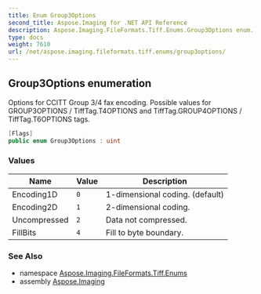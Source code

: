 ```yaml
---
title: Enum Group3Options
second_title: Aspose.Imaging for .NET API Reference
description: Aspose.Imaging.FileFormats.Tiff.Enums.Group3Options enum. Options for CCITT Group 3/4 fax encoding. Possible values for GROUP3OPTIONS / TiffTag.T4OPTIONS and TiffTag.GROUP4OPTIONS / TiffTag.T6OPTIONS tags
type: docs
weight: 7610
url: /net/aspose.imaging.fileformats.tiff.enums/group3options/
---
```

## Group3Options enumeration

Options for CCITT Group 3/4 fax encoding. Possible values for GROUP3OPTIONS / TiffTag.T4OPTIONS and TiffTag.GROUP4OPTIONS / TiffTag.T6OPTIONS tags.

```csharp
[Flags]
public enum Group3Options : uint
```

### Values

| Name | Value | Description |
| --- | --- | --- |
| Encoding1D | `0` | 1-dimensional coding. (default) |
| Encoding2D | `1` | 2-dimensional coding. |
| Uncompressed | `2` | Data not compressed. |
| FillBits | `4` | Fill to byte boundary. |

### See Also

* namespace [Aspose.Imaging.FileFormats.Tiff.Enums](../../aspose.imaging.fileformats.tiff.enums/)
* assembly [Aspose.Imaging](../../)


